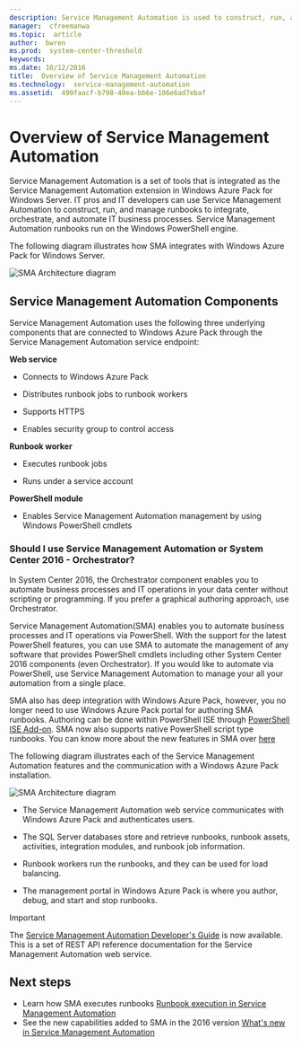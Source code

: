 ```yaml
---
description: Service Management Automation is used to construct, run, and manage runbooks to integrate, orchestrate, and automate IT business processes.
manager:  cfreemanwa
ms.topic:  article
author:  bwren
ms.prod:  system-center-threshold
keywords:  
ms.date: 10/12/2016
title:  Overview of Service Management Automation
ms.technology:  service-management-automation
ms.assetid:  490faacf-b798-40ea-bb6e-106e6ad7ebaf
---
```


# Overview of Service Management Automation

Service Management Automation is a set of tools that is integrated as the Service Management Automation extension in Windows Azure Pack for Windows Server. IT pros and IT developers can use Service Management Automation to construct, run, and manage runbooks to integrate, orchestrate, and automate IT business processes. Service Management Automation runbooks run on the Windows PowerShell engine.

The following diagram illustrates how SMA integrates with Windows Azure Pack for Windows Server.

![SMA Architecture diagram](/system-center/sma/media/automate-operations-service-management-automation/smaarchitecture.png)

## Service Management Automation Components
Service Management Automation uses the following three underlying components that are connected to Windows Azure Pack through the Service Management Automation service endpoint:

**Web service**

-   Connects to Windows Azure Pack

-   Distributes runbook jobs to runbook workers

-   Supports HTTPS

-   Enables security group to control access

**Runbook worker**

-   Executes runbook jobs

-   Runs under a service account

**PowerShell module**

-   Enables Service Management Automation management by using Windows PowerShell cmdlets

### Should I use Service Management Automation or System Center 2016 - Orchestrator?

In System Center 2016, the Orchestrator component enables you to automate business processes and IT operations in your data center without scripting or programming. If you prefer a graphical authoring approach, use Orchestrator.

Service Management Automation(SMA) enables you to automate business processes and IT operations via PowerShell. With the support for the latest PowerShell features, you can use SMA to automate the management of any software that provides PowerShell cmdlets including other System Center 2016 components (even Orchestrator). If you would like to automate via PowerShell, use Service Management Automation to manage your all your automation from a single place.

SMA also has deep integration with Windows Azure Pack, however, you no longer need to use Windows Azure Pack portal for authoring SMA runbooks. Authoring can be done within PowerShell ISE through [PowerShell ISE Add-on](https://www.powershellgallery.com/packages/SMAAuthoringToolkit/). SMA now also supports native PowerShell script type runbooks. You can know more about the new features in SMA over [here](~/sma/whats-new-in-service-management-automation.md)

The following diagram illustrates each of the Service Management Automation features and the communication with a Windows Azure Pack installation.

![SMA Architecture diagram](/system-center/sma/media/architecture-of-service-management-automation/smaarchitecture.png)

-   The Service Management Automation web service communicates with Windows Azure Pack and authenticates users.

-   The SQL Server databases store and retrieve runbooks, runbook assets, activities, integration modules, and runbook job information.

-   Runbook workers run the runbooks, and they can be used for load balancing.

-   The management portal in Windows Azure Pack is where you author, debug, and start and stop runbooks.

> [!IMPORTANT]
> The [Service Management Automation Developer's Guide](https://go.microsoft.com/fwlink/?LinkId=398741) is now available. This is a set of REST API reference documentation for the Service Management Automation web service.

## Next steps

- Learn how SMA executes runbooks [Runbook execution in Service Management Automation](runbook-automation.md)
- See the new capabilities added to SMA in the 2016 version [What's new in Service Management Automation](whats-new-in-service-management-automation.md)